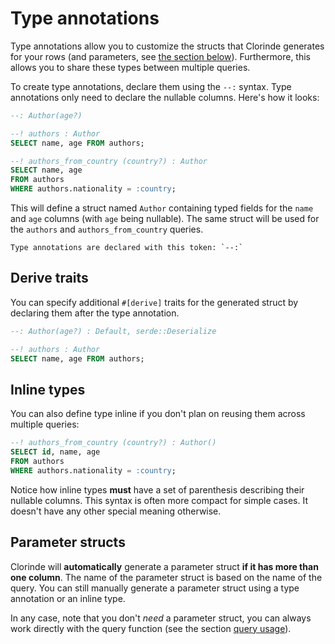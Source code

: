 # Type annotations
Type annotations allow you to customize the structs that Clorinde generates for your rows (and parameters, see [the section below](#parameter-structs)). Furthermore, this allows you to share these types between multiple queries.

To create type annotations, declare them using the `--:` syntax. Type annotations only need to declare the nullable columns. Here's how it looks:

```sql
--: Author(age?)

--! authors : Author
SELECT name, age FROM authors;

--! authors_from_country (country?) : Author
SELECT name, age
FROM authors
WHERE authors.nationality = :country;
```

This will define a struct named `Author` containing typed fields for the `name` and `age` columns (with `age` being nullable). The same struct will be used for the `authors` and `authors_from_country` queries.

```admonish note
Type annotations are declared with this token: `--:`
```

## Derive traits
You can specify additional `#[derive]` traits for the generated struct by declaring them after the type annotation.

```sql
--: Author(age?) : Default, serde::Deserialize

--! authors : Author
SELECT name, age FROM authors;
```

## Inline types
You can also define type inline if you don't plan on reusing them across multiple queries:

```sql
--! authors_from_country (country?) : Author()
SELECT id, name, age
FROM authors
WHERE authors.nationality = :country;
```

Notice how inline types **must** have a set of parenthesis describing their nullable columns. This syntax is often more compact for simple cases. It doesn't have any other special meaning otherwise.

## Parameter structs
Clorinde will **automatically** generate a parameter struct **if it has more than one column**. The name of the parameter struct is based on the name of the query. You can still manually generate a parameter struct using a type annotation or an inline type.

In any case, note that you don't *need* a parameter struct, you can always work directly with the query function (see the section [query usage](./../using_queries/using_queries.md#building-the-query-object)).
